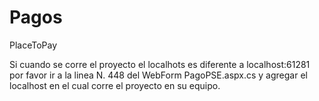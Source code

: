 # Pagos
PlaceToPay

Si cuando se corre el proyecto el localhots es diferente a localhost:61281 
por favor ir a la linea N. 448 del WebForm PagoPSE.aspx.cs y agregar el localhost
en el cual corre el proyecto en su equipo.
